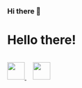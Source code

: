 ### Hi there 👋

<h1> Hello there!</h1>
<a href="https://www.linkedin.com/in/italo-s-ventura-/">
  <img src="https://cdn.worldvectorlogo.com/logos/linkedin-icon-2.svg" height=40 width=40>
<a>
  
 <a href="https://www.kaggle.com/italoventura/account">
  <img src="https://storage.scolary.com/storage/file/public/71b68248-ba0a-4b26-b15f-0c77cdf341cd.svg" height=40 width=40 style="padding:15px">
<a>

<!--
**Raykartsch/Raykartsch** is a ✨ _special_ ✨ repository because its `README.md` (this file) appears on your GitHub profile.

Here are some ideas to get you started:

- 🔭 I’m currently working on ...
- 🌱 I’m currently learning ...
- 👯 I’m looking to collaborate on ...
- 🤔 I’m looking for help with ...
- 💬 Ask me about ...
- 📫 How to reach me: ...
- 😄 Pronouns: ...
- ⚡ Fun fact: ...
-->

